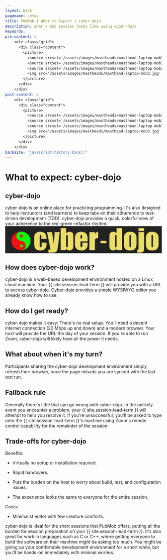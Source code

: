 ```yaml
---
layout: back
pagename: setup
title: PubMob | What to Expect | cyber-dojo
description: what a mob session looks like using cyber-dojo
keywords:
pre-content: >
    <div class="grid">
      <div class="content">
        <picture>
          <source srcset='/assets/images/mastheads/masthead-laptop-mob3.jpg' media='(max-width: 1080px)'>
          <source srcset='/assets/images/mastheads/masthead-laptop-mob3.jpg' media='(min-width: 960px)'>
          <source srcset='/assets/images/mastheads/masthead-laptop-mob3.jpg' media='(min-width: 830px'>
          <img src='/assets/images/mastheads/masthead-laptop-mob3.jpg' alt='PubMob what to expect'>
        </picture>
      </div>
    </div>
post-content: >
    <div class="grid">
      <div class="content">
        <picture>
          <source srcset='/assets/images/mastheads/masthead-laptop-mob3.jpg' media='(max-width: 1080px)'>
          <source srcset='/assets/images/mastheads/masthead-laptop-mob3.jpg' media='(min-width: 960px)'>
          <source srcset='/assets/images/mastheads/masthead-laptop-mob3.jpg' media='(min-width: 830px'>
          <img src='/assets/images/mastheads/masthead-laptop-mob3.jpg' alt='PubMob what to expect'>
        </picture>
      </div>
    </div>
backsite: "javascript:history.back()"
---
```

<h1>What to expect: cyber-dojo</h1>

<div>
  <h2>cyber-dojo</h2>
  <p>cyber-dojo is an online place for practicing programming. It's also designed to help instructors (and learners) to keep tabs on their adherence to test-driven development (TDD): cyber-dojo provides a quick, colorful view of your adherence to the red-green-refactor rhythm. <img src="/assets/images/setup/cyberdojo.png" class="setupImg"/></p>

  <h2>How does cyber-dojo work?</h2>
  <p>cyber-dojo is a web-based development environment hosted on a Linux cloud machine. Your {{ site.session-lead-term }} will provide you with a URL to access cyber-dojo. Cyber-dojo provides a simple WYSIWYG editor you already know how to use.</p>
</div>

<div>
  <h2>How do I get ready?</h2>
  <p>cyber-dojo makes it easy: There's no real setup. You'll need a decent internet connection (20 Mbps up and down) and a modern browser. Your host will provide the URL the day of your session. If you're able to run Zoom, cyber-dojo will likely have all the power it needs.</p> 

  <h2>What about when it's my turn?</h2>
  <p>Participants sharing the cyber-dojo development environment simply refresh their browser, once the page reloads you are synced with the last test run. </p>

  <h2><a id="fallback-rule"></a>Fallback rule</h2>
  <p>Generally there's little that can go wrong with cyber-dojo. In the unlikely event you encounter a problem, your {{ site.session-lead-term }} will attempt to help you resolve it. If you're unsuccessful, you'll be asked to type onto the {{ site.session-lead-term }}'s machine using Zoom's remote control capability for the remainder of the session.</p>

  <h2>Trade-offs for cyber-dojo</h2>
  <p>Benefits:</p>
  <ul class="list outer">
    <li><p>Virtually no setup or installation required.</p></li>
    <li><p>Rapid handovers.</p></li>
    <li><p>Puts the burden on the host to worry about build, test, and configuration issues.</p></li>
    <li><p>The experience looks the same to everyone for the entire session.</p></li>
  </ul>
  <p>Costs:</p>
  <ul class="list outer">
    <li><p>Minimalist editor with few creature comforts.</p></li>
  </ul>
  <p>cyber-dojo is ideal for the short sessions that PubMob offers, putting all the burden for session preparation on your {{ site.session-lead-term }}. It's also great for work in languages such as C or C++, where getting everyone to build the software on their machine might be asking too much. You might be giving up your comfortable development environment for a short while, but you'll be hands-on immediately with minimal worries.</p>
</div>

